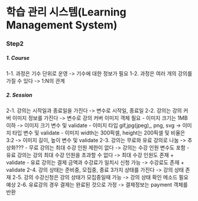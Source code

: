 # 학습 관리 시스템(Learning Management System)
### Step2
##### 1. Course
1-1. 과정은 기수 단위로 운영 -> 기수에 대한 정보가 필요
1-2. 과정은 여러 개의 강의를 가질 수 있다 -> 1:N의 관계

##### 2. Session
2-1. 강의는 시작일과 종료일을 가진다 -> 변수로 시작일, 종료일
2-2. 강의는 강의 커버 이미지 정보를 가진다 -> 변수로 강의 커버 이미지 객체 필요
    - 이미지 크기는 1MB 이하 -> 이미지 크기 변수 및 validate
    - 이미지 타입 gif,jpg(jpeg),, png, svg -> 이미지 타입 변수 및 validate
    - 이미지 width는 300픽셀, height는 200픽셀 및 비율은 3:2 -> 이미지 길이, 높이 변수 및 validate
2-3. 강의는 무료와 유료 강의로 나눔 -> 추상화???
    - 무료 강의는 최대 수강 인원 제한이 없다 -> 강의는 수강 인원 변수도 포함 
    - 유료 강의는 강의 최대 수강 인원을 초과할 수 없다 -> 최대 수강 인원도 존재 + validate
    - 유료 강의는 결제 금액과 수강료가 일치시 신청 가능 -> 수강료도 존재 + validate
2-4. 강의 상태는 준비중, 모집중, 종료 3가지 상태를 가진다 -> 강의 상태 존재
2-5. 강의 수강신청은 강의 상태가 모집중일때 가능 -> 강의 상태 확인 메소드 필요 예상
2-6. 유료강의 경우 결제는 완료된 것으로 가정 -> 결제정보는 payment 객체를 반환



